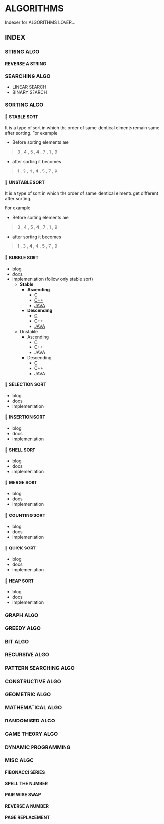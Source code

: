 # ALGORITHMS

Indexer for ALGORITHMS LOVER...

## INDEX

### STRING ALGO

#### REVERSE A STRING

### SEARCHING ALGO

* LINEAR SEARCH
* BINARY SEARCH

### SORTING ALGO

#### :rocket: STABLE SORT

It is a type of sort in which the order of same identical elments remain same after sorting. For example

* Before sorting elements are
> 3 , 4 , 5 , **4** , 7 , 1 , 9

* after sorting it becomes
> 1 , 3 , 4 , **4** , 5 , 7 , 9

#### :rocket: UNSTABLE SORT

It is a type of sort in which the order of same identical elments get different after sorting.

For example

* Before sorting elements are
> 3 , 4 , 5 , **4** , 7 , 1 , 9

* after sorting it becomes
> 1 , 3 , **4** , 4 , 5 , 7 , 9

#### :rocket: BUBBLE SORT

* [blog](https://chained-to-the-algorithms.quora.com/BUBBLE-SORT)
* [docs](docs/bubble-sort.md)
* implementation (follow only stable sort)
  * **Stable**
    * **Ascending**
      * [C](C/Sorting/BUBBLE-SORT/bubblesort.c)
      * [C++](C++/Sorting/BUBBLE-SORT/bubblesort.cpp)
      * [JAVA](Java/Sorting/BUBBLE-SORT/BubbleSort.java)
    * **Descending**
      * [C](C/Sorting/BUBBLE-SORT/bubble.c)
      * C++
      * [JAVA](Java/Sorting/BUBBLE-SORT/BubbleSort.java)
  * Unstable
    * Ascending
      * [C](C/Sorting/BUBBLE-SORT/ascendunbubble.c)
      * C++
      * JAVA
    * Descending
      * [C](C/Sorting/BUBBLE-SORT/descendunbubble.c)
      * C++
      * JAVA

#### :rocket: SELECTION SORT

* blog
* docs
* implementation

#### :rocket: INSERTION SORT

* blog
* docs
* implementation

#### :rocket: SHELL SORT

* blog
* docs
* implementation

#### :rocket: MERGE SORT

* blog
* docs
* implementation

#### :rocket: COUNTING SORT

* blog
* docs
* implementation

#### :rocket: QUICK SORT

* blog
* docs
* implementation

#### :rocket: HEAP SORT

* blog
* docs
* implementation

### GRAPH ALGO

### GREEDY ALGO

### BIT ALGO

### RECURSIVE ALGO

### PATTERN SEARCHING ALGO

### CONSTRUCTIVE ALGO

### GEOMETRIC ALGO

### MATHEMATICAL ALGO

### RANDOMISED ALGO

### GAME THEORY ALGO

### DYNAMIC PROGRAMMING

### MISC ALGO

#### FIBONACCI SERIES

#### SPELL THE NUMBER

#### PAIR WISE SWAP

#### REVERSE A NUMBER

#### PAGE REPLACEMENT